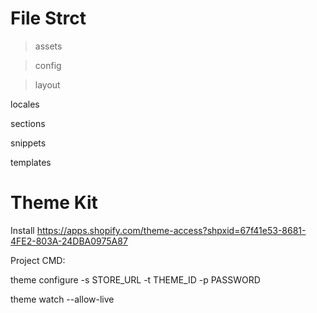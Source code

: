 # File Strct
  >assets
  
  >config
 
  >layout
  
  locales
  
  sections
  
  snippets
  
  templates
  
  
# Theme Kit
  Install https://apps.shopify.com/theme-access?shpxid=67f41e53-8681-4FE2-803A-24DBA0975A87
  
  Project CMD:
  
  theme configure -s STORE_URL -t THEME_ID -p PASSWORD
  
  theme watch --allow-live
